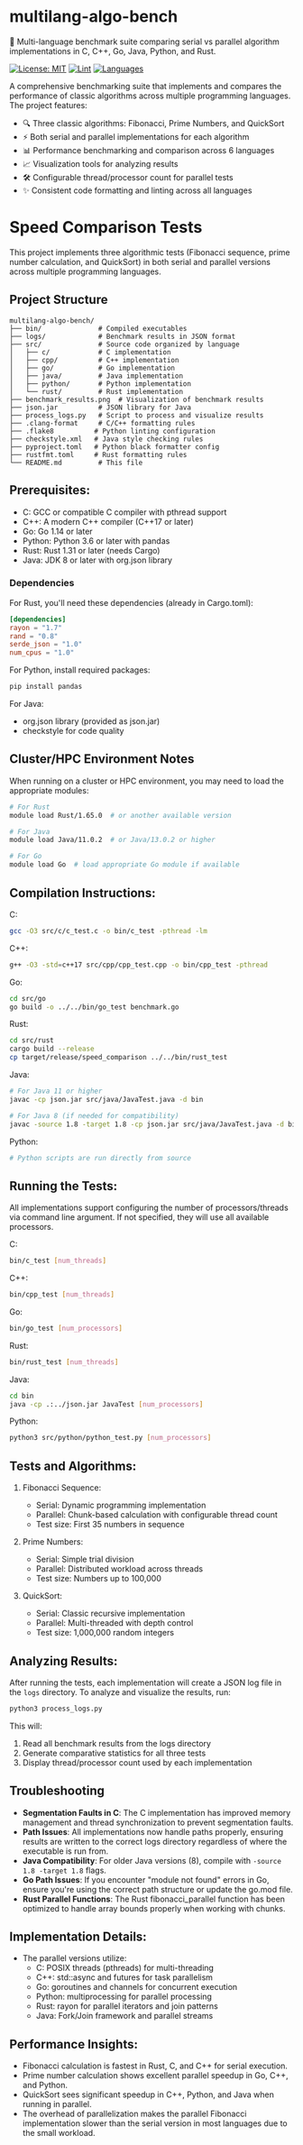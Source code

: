 # multilang-algo-bench

🚀 Multi-language benchmark suite comparing serial vs parallel algorithm implementations in C, C++, Go, Java, Python, and Rust.

[![License: MIT](https://img.shields.io/badge/License-MIT-yellow.svg)](https://opensource.org/licenses/MIT)
[![Lint](https://github.com/sreekar2858/multilang-algo-bench/actions/workflows/lint.yml/badge.svg)](https://github.com/sreekar2858/multilang-algo-bench/actions/workflows/lint.yml)
[![Languages](https://img.shields.io/badge/languages-6-blue)](https://github.com/sreekar2858/multilang-algo-bench)

A comprehensive benchmarking suite that implements and compares the performance of classic algorithms across multiple programming languages. The project features:

- 🔍 Three classic algorithms: Fibonacci, Prime Numbers, and QuickSort
- ⚡ Both serial and parallel implementations for each algorithm
- 📊 Performance benchmarking and comparison across 6 languages
- 📈 Visualization tools for analyzing results
- 🛠️ Configurable thread/processor count for parallel tests
- ✨ Consistent code formatting and linting across all languages

Speed Comparison Tests
=====================

This project implements three algorithmic tests (Fibonacci sequence, prime number calculation, and QuickSort) in both serial and parallel versions across multiple programming languages.

## Project Structure

```
multilang-algo-bench/
├── bin/              # Compiled executables
├── logs/             # Benchmark results in JSON format
├── src/              # Source code organized by language
│   ├── c/            # C implementation
│   ├── cpp/          # C++ implementation
│   ├── go/           # Go implementation
│   ├── java/         # Java implementation
│   ├── python/       # Python implementation
│   └── rust/         # Rust implementation
├── benchmark_results.png  # Visualization of benchmark results
├── json.jar          # JSON library for Java
├── process_logs.py   # Script to process and visualize results
├── .clang-format     # C/C++ formatting rules
├── .flake8          # Python linting configuration
├── checkstyle.xml   # Java style checking rules
├── pyproject.toml   # Python black formatter config
├── rustfmt.toml     # Rust formatting rules
└── README.md         # This file
```

## Prerequisites:
- C: GCC or compatible C compiler with pthread support
- C++: A modern C++ compiler (C++17 or later)
- Go: Go 1.14 or later
- Python: Python 3.6 or later with pandas
- Rust: Rust 1.31 or later (needs Cargo)
- Java: JDK 8 or later with org.json library

### Dependencies

For Rust, you'll need these dependencies (already in Cargo.toml):
```toml
[dependencies]
rayon = "1.7"
rand = "0.8"
serde_json = "1.0"
num_cpus = "1.0"
```

For Python, install required packages:
```bash
pip install pandas
```

For Java:
- org.json library (provided as json.jar)
- checkstyle for code quality

## Cluster/HPC Environment Notes

When running on a cluster or HPC environment, you may need to load the appropriate modules:

```bash
# For Rust
module load Rust/1.65.0  # or another available version

# For Java 
module load Java/11.0.2  # or Java/13.0.2 or higher

# For Go
module load Go  # load appropriate Go module if available
```

## Compilation Instructions:

C:
```bash
gcc -O3 src/c/c_test.c -o bin/c_test -pthread -lm
```

C++:
```bash
g++ -O3 -std=c++17 src/cpp/cpp_test.cpp -o bin/cpp_test -pthread
```

Go:
```bash
cd src/go
go build -o ../../bin/go_test benchmark.go
```

Rust:
```bash
cd src/rust
cargo build --release
cp target/release/speed_comparison ../../bin/rust_test
```

Java:
```bash
# For Java 11 or higher
javac -cp json.jar src/java/JavaTest.java -d bin

# For Java 8 (if needed for compatibility)
javac -source 1.8 -target 1.8 -cp json.jar src/java/JavaTest.java -d bin
```

Python:
```bash
# Python scripts are run directly from source
```

## Running the Tests:

All implementations support configuring the number of processors/threads via command line argument. If not specified, they will use all available processors.

C:
```bash
bin/c_test [num_threads]
```

C++:
```bash
bin/cpp_test [num_threads]
```

Go:
```bash
bin/go_test [num_processors]
```

Rust:
```bash
bin/rust_test [num_threads]
```

Java:
```bash
cd bin
java -cp .:../json.jar JavaTest [num_processors]
```

Python:
```bash
python3 src/python/python_test.py [num_processors]
```

## Tests and Algorithms:
1. Fibonacci Sequence:
   - Serial: Dynamic programming implementation
   - Parallel: Chunk-based calculation with configurable thread count
   - Test size: First 35 numbers in sequence

2. Prime Numbers:
   - Serial: Simple trial division
   - Parallel: Distributed workload across threads
   - Test size: Numbers up to 100,000

3. QuickSort:
   - Serial: Classic recursive implementation
   - Parallel: Multi-threaded with depth control
   - Test size: 1,000,000 random integers

## Analyzing Results:
After running the tests, each implementation will create a JSON log file in the `logs` directory. To analyze and visualize the results, run:

```bash
python3 process_logs.py
```

This will:
1. Read all benchmark results from the logs directory
2. Generate comparative statistics for all three tests
3. Display thread/processor count used by each implementation

## Troubleshooting

- **Segmentation Faults in C**: The C implementation has improved memory management and thread synchronization to prevent segmentation faults.
- **Path Issues**: All implementations now handle paths properly, ensuring results are written to the correct logs directory regardless of where the executable is run from.
- **Java Compatibility**: For older Java versions (8), compile with `-source 1.8 -target 1.8` flags.
- **Go Path Issues**: If you encounter "module not found" errors in Go, ensure you're using the correct path structure or update the go.mod file.
- **Rust Parallel Functions**: The Rust fibonacci_parallel function has been optimized to handle array bounds properly when working with chunks.

## Implementation Details:
- The parallel versions utilize:
  * C: POSIX threads (pthreads) for multi-threading
  * C++: std::async and futures for task parallelism
  * Go: goroutines and channels for concurrent execution
  * Python: multiprocessing for parallel processing
  * Rust: rayon for parallel iterators and join patterns
  * Java: Fork/Join framework and parallel streams

## Performance Insights:

- Fibonacci calculation is fastest in Rust, C, and C++ for serial execution.
- Prime number calculation shows excellent parallel speedup in Go, C++, and Python.
- QuickSort sees significant speedup in C++, Python, and Java when running in parallel.
- The overhead of parallelization makes the parallel Fibonacci implementation slower than the serial version in most languages due to the small workload.